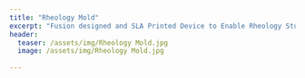 ```yaml
---
title: "Rheology Mold"
excerpt: "Fusion designed and SLA Printed Device to Enable Rheology Studies"
header:
  teaser: /assets/img/Rheology Mold.jpg
  image: /assets/img/Rheology Mold.jpg
   
---
```

